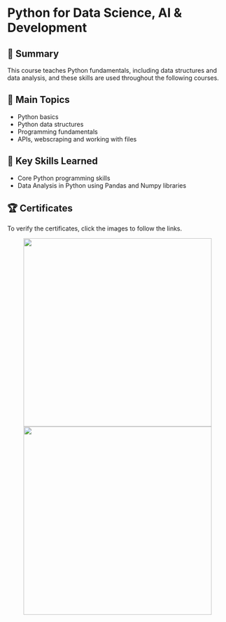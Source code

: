 # Python for Data Science, AI & Development

## 📄 Summary 
This course teaches Python fundamentals, including data structures and data analysis, and these skills are used throughout the following courses.

## 📑 Main Topics 
- Python basics
- Python data structures
- Programming fundamentals
- APIs, webscraping and working with files

## 🔑 Key Skills Learned 
- Core Python programming skills
- Data Analysis in Python using Pandas and Numpy libraries

## 🏆 Certificates 
To verify the certificates, click the images to follow the links.

<p align="middle">
  <a href="https://coursera.org/share/c539490a2997278a151dcd13beb5998f"><img src="https://github.com/user-attachments/assets/39b8e793-195e-441e-84b0-b420ac8e6efd" height="430"></a>
  <a href="https://www.credly.com/badges/8dbfa494-aa71-4520-9b6f-dc3fa319875d/public_url"><img src="https://github.com/user-attachments/assets/82a51b16-f9d8-4331-9a50-8fb4968560e9" height="430"></a>
</p>
